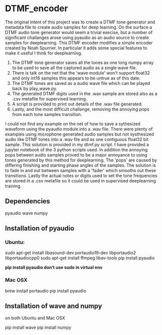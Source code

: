 # DTMF_encoder

The original intent of this project was to create a DTMF tone generator and metadata file to create audio samples for deep learning.
On the surface a DTMF audio tone generator would seem a trivial execise, but a number of significant challanges arose using pyaudio as an audio source to create samples for deeplearning. This DTMF encoder modifies a simple encoder created by Noah Spurrier. In particular it adds some special features to make it useful I think for deeplearning.

1. The DTMF tone generator saves all the tones as one long numpy array to be used to save all the captured audio as a single wave file.
2. There is talk on the net that the 'wave module' won't support float32 and only int16 samples this appears to be untrue as of this date.
3. The DTMF tones are saved as a audio wave file which can be played back by play_wave.py.
4. The generated DTMF digits used in the .wav sample are stored also as a .csv metafile for supervised learning.
5. A script is provided to print out details of the .wav file generated.
6. Lastly, and the most difficult challange, removing the annoying pops from each tone samples transition.

I could not find any example on the net of how to save a sythesized waveform using the pyaudio module into a .wav file. There were plenty of examples using microphone generated audio samples but not systhesized audio like DTMF tones into a .wav file and as one contiguous float32 bit sample. This solution is provided in my dtmf.py script. I have provided a jupyter notebook of the 3 python scripts used. In addition the annoying pops between audio samples proved to be a major annoyance to using tones generated by this method for deeplearning. The 'pops' are caused by differing finishing and starting phase angles of the samples. The solution is to fade in and out between samples with a 'fader' which smooths out these transitions. Lastly the actual notes or digits used to set the tone frequencies are stored in a .csv metafile so it could be used in supervised deeplearning training.

## Dependencies 

pyaudio
wave
numpy

## Installation of pyaudio
### Ubuntu:

sudo apt-get install libasound-dev portaudio19-dev libportaudio2 libportaudiocpp0
sudo apt-get install ffmpeg libav-tools
pip install pyaudio

**pip install pyaudio don’t use sudo in virtual env**

### Mac OSX

brew install portaudio
pip install pyaudio

## Installation of wave and numpy
on both Ubuntu and Mac OSX

pip install wave
pip install numpy



